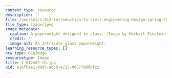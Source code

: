 ```yaml
---
content_type: resource
description: ''
file: /courses/1-012-introduction-to-civil-engineering-design-spring-2002/e26f6ae1d8d7ab50e725005779dd8fc2_1-012s02-th.jpg
file_type: image/jpeg
image_metadata:
  caption: A paperweight designed in class. (Image by Herbert Einstein.)
  credit: ''
  image-alt: An intricate glass paperweight.
learning_resource_types: []
ocw_type: OCWImage
resourcetype: Image
title: 1-012s02-th.jpg
uid: e26f6ae1-d8d7-ab50-e725-005779dd8fc2
---
```

